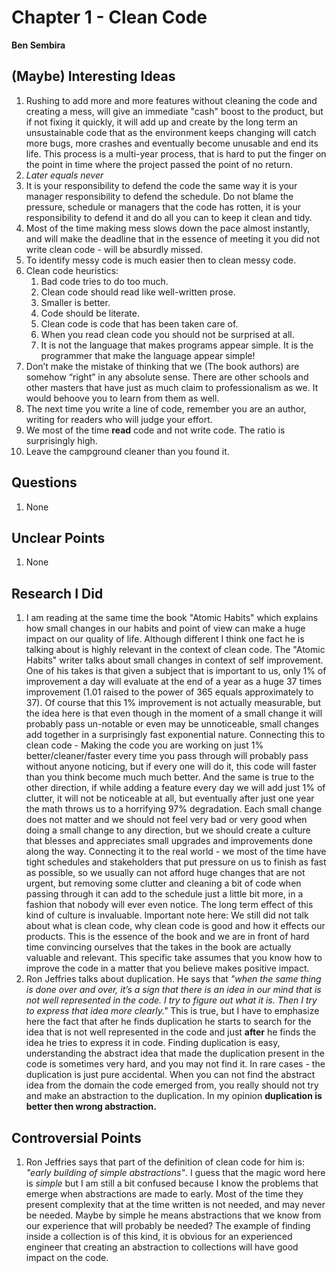 # Chapter 1 - Clean Code
**Ben Sembira**

## (Maybe) Interesting Ideas
1. Rushing to add more and more features without cleaning the code and creating a mess, will give an immediate "cash" boost to the product, but if not fixing it quickly, it will add up and create by the long term an unsustainable code that as the environment keeps changing will catch more bugs, more crashes and eventually become unusable and end its life. This process is a multi-year process, that is hard to put the finger on the point in time where the project passed the point of no return.
1. _Later equals never_
1. It is your responsibility to defend the code the same way it is your manager responsibility to defend the schedule. Do not blame the pressure, schedule or managers that the code has rotten, it is your responsibility to defend it and do all you can to keep it clean and tidy.
1. Most of the time making mess slows down the pace almost instantly, and will make the deadline that in the essence of meeting it you did not write clean code - will be absurdly missed.
1. To identify messy code is much easier then to clean messy code.
1. Clean code heuristics:
    1. Bad code tries to do too much.
    1. Clean code should read like well-written prose.
    1. Smaller is better.
    1. Code should be literate.
    1. Clean code is code that has been taken care of.
    1. When you read clean code you should not be surprised at all.
    1. It is not the language that makes programs appear simple. It is the programmer that make the language appear simple!
1. Don’t make the mistake of thinking that we (The book authors) are somehow “right” in any absolute sense. There are other schools and other masters that have just as much claim to professionalism as we. It would behoove you to learn from them as well.
1. The next time you write a line of code, remember you are an author,
writing for readers who will judge your effort.
1. We most of the time **read** code and not write code. The ratio is surprisingly high.
1. Leave the campground cleaner than you found it.

## Questions
1. None

## Unclear Points
1. None

## Research I Did
1. I am reading at the same time the book "Atomic Habits" which explains how small changes in our habits and point of view can make a huge impact on our quality of life. Although different I think one fact he is talking about is highly relevant in the context of clean code. The "Atomic Habits" writer talks about small changes in context of self improvement. One of his takes is that given a subject that is important to us, only 1% of improvement a day will evaluate at the end of a year as a huge 37 times improvement (1.01 raised to the power of 365 equals approximately to 37). Of course that this 1% improvement is not actually measurable, but the idea here is that even though in the moment of a small change it will probably pass un-notable or even may be unnoticeable, small changes add together in a surprisingly fast exponential nature. Connecting this to clean code - Making the code you are working on just 1% better/cleaner/faster every time you pass through will probably pass without anyone noticing, but if every one will do it, this code will faster than you think become much much better. And the same is true to the other direction, if while adding a feature every day we will add just 1% of clutter, it will not be noticeable at all, but eventually after just one year the math throws us to a horrifying 97% degradation. Each small change does not matter and we should not feel very bad or very good when doing a small change to any direction, but we should create a culture that blesses and appreciates small upgrades and improvements done along the way. Connecting it to the real world - we most of the time have tight schedules and stakeholders that put pressure on us to finish as fast as possible, so we usually can not afford huge changes that are not urgent, but removing some clutter and cleaning a bit of code when passing through it can add to the schedule just a little bit more, in a fashion that nobody will ever even notice. The long term effect of this kind of culture is invaluable. Important note here: We still did not talk about what is clean code, why clean code is good and how it effects our products. This is the essence of the book and we are in front of hard time convincing ourselves that the takes in the book are actually valuable and relevant. This specific take assumes that you know how to improve the code in a matter that you believe makes positive impact.
1. Ron Jeffries talks about duplication. He says that _"when the same thing is done over and over, it’s a sign that there is an idea in our mind that is not well represented in the code. I try to figure out what it is. Then I try to express that idea more clearly."_ This is true, but I have to emphasize here the fact that after he finds duplication he starts to search for the idea that is not well represented in the code and just **after** he finds the idea he tries to express it in code. Finding duplication is easy, understanding the abstract idea that made the duplication present in the code is sometimes very hard, and you may not find it. In rare cases - the duplication is just pure accidental. When you can not find the abstract idea from the domain the code emerged from, you really should not try and make an abstraction to the duplication. In my opinion **duplication is better then wrong abstraction.**

## Controversial Points
1. Ron Jeffries says that part of the definition of clean code for him is: _"early building of simple abstractions"_. I guess that the magic word here is _simple_ but I am still a bit confused because I know the problems that emerge when abstractions are made to early. Most of the time they present complexity that at the time written is not needed, and may never be needed. Maybe by simple he means abstractions that we know from our experience that will probably be needed? The example of finding inside a collection is of this kind, it is obvious for an experienced engineer that creating an abstraction to collections will have good impact on the code.

